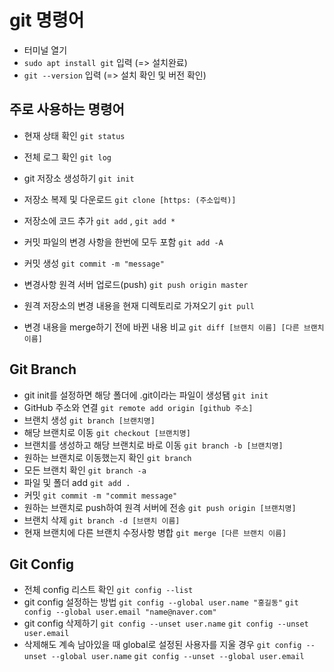 # git 명령어

* 터미널 열기
* `sudo apt install git` 입력 (=> 설치완료)
* `git --version` 입력 (=> 설치 확인 및 버전 확인)

## 주로 사용하는 명령어

* 현재 상태 확인
  `git status`
* 전체 로그 확인
  `git log`
* git 저장소 생성하기
  `git init`
* 저장소 복제 및 다운로드
  `git clone [https: (주소입력)]`

* 저장소에 코드 추가
  `git add` , `git add *`
* 커밋 파일의 변경 사항을 한번에 모두 포함
  `git add -A`
* 커밋 생성
  `git commit -m "message"`
* 변경사항 원격 서버 업로드(push)
  `git push origin master`
* 원격 저장소의 변경 내용을 현재 디렉토리로 가져오기
  `git pull`
* 변경 내용을 merge하기 전에 바뀐 내용 비교
  `git diff [브랜치 이름] [다른 브랜치 이름]`

## Git Branch

* git init를 설정하면 해당 폴더에 .git이라는 파일이 생성됌
  `git init`
* GitHub 주소와 연결
  `git remote add origin [github 주소]`
* 브랜치 생성
  `git branch [브랜치명]`
* 해당 브랜치로 이동
  `git checkout [브랜치명]`
* 브랜치를 생성하고 해당 브랜치로 바로 이동
  `git branch -b [브랜치명]`
* 원하는 브랜치로 이동했는지 확인
  `git branch`
* 모든 브랜치 확인
  `git branch -a`
* 파일 및 폴더 add
  `git add .`
* 커밋
  `git commit -m "commit message"`
* 원하는 브랜치로 push하여 원격 서버에 전송
  `git push origin [브랜치명]`
* 브랜치 삭제
  `git branch -d [브랜치 이름]`
* 현재 브랜치에 다른 브랜치 수정사항 병합
  `git merge [다른 브랜치 이름]`

## Git Config

* 전체 config 리스트 확인
  `git config --list`
* git config 설정하는 방법
  `git config --global user.name "홍길동"`
  `git config --global user.email "name@naver.com"`
* git config 삭제하기
  `git config --unset user.name`
  `git config --unset user.email`
* 삭제해도 계속 남아있을 때 global로 설정된 사용자를 지울 경우
  `git config --unset --global user.name`
  `git config --unset --global user.email`

